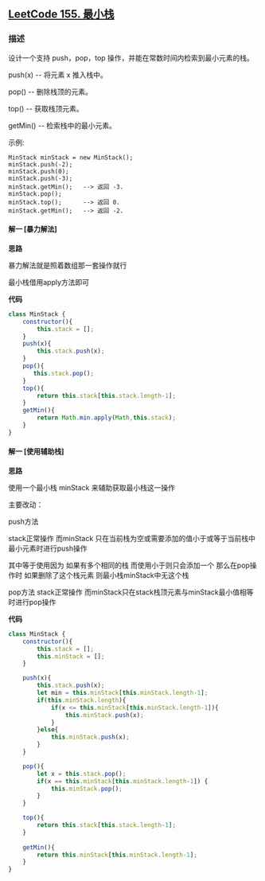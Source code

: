 ## [LeetCode 155. 最小栈](https://leetcode-cn.com/problems/min-stack)
### 描述

设计一个支持 push，pop，top 操作，并能在常数时间内检索到最小元素的栈。

push(x) -- 将元素 x 推入栈中。

pop() -- 删除栈顶的元素。

top() -- 获取栈顶元素。

getMin() -- 检索栈中的最小元素。

示例:
```
MinStack minStack = new MinStack();
minStack.push(-2);
minStack.push(0);
minStack.push(-3);
minStack.getMin();   --> 返回 -3.
minStack.pop();
minStack.top();      --> 返回 0.
minStack.getMin();   --> 返回 -2.
```
#### 解一 [暴力解法]
**思路**

暴力解法就是照着数组那一套操作就行

最小栈借用apply方法即可

**代码**
```Javascript 
class MinStack {
    constructor(){
        this.stack = [];
    }
    push(x){
        this.stack.push(x);
    }
    pop(){
       this.stack.pop();
    }
    top(){
        return this.stack[this.stack.length-1];
    }
    getMin(){
        return Math.min.apply(Math,this.stack);
    }
}
```
#### 解一 [使用辅助栈]
**思路**

使用一个最小栈 minStack 来辅助获取最小栈这一操作

主要改动：

push方法 

  stack正常操作 而minStack 只在当前栈为空或需要添加的值小于或等于当前栈中最小元素时进行push操作
  
  其中等于使用因为 如果有多个相同的栈 而使用小于则只会添加一个 那么在pop操作时 如果删除了这个栈元素 则最小栈minStack中无这个栈
  
pop方法 stack正常操作 而minStack只在stack栈顶元素与minStack最小值相等时进行pop操作

**代码**
```Javascript 
class MinStack {
    constructor(){
        this.stack = [];
        this.minStack = [];
    }

    push(x){
        this.stack.push(x);
        let min = this.minStack[this.minStack.length-1];
        if(this.minStack.length){
            if(x <= this.minStack[this.minStack.length-1]){
                this.minStack.push(x);
            }
        }else{
            this.minStack.push(x);
        }
    }

    pop(){
        let x = this.stack.pop();
        if(x == this.minStack[this.minStack.length-1]) {
            this.minStack.pop();
        }
    }

    top(){
        return this.stack[this.stack.length-1];
    }
    
    getMin(){
        return this.minStack[this.minStack.length-1];
    }
}
```
